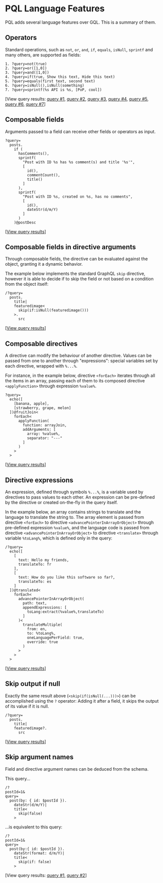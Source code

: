 # PQL Language Features

PQL adds several language features over GQL. This is a summary of them.

## Operators

Standard operations, such as `not`, `or`, `and`, `if`, `equals`, `isNull`, `sprintf` and many others, are supported as fields:

```less
1. ?query=not(true)
2. ?query=or([1,0])
3. ?query=and([1,0])
4. ?query=if(true, Show this text, Hide this text)
5. ?query=equals(first text, second text)
6. ?query=isNull(),isNull(something)
7. ?query=sprintf(%s API is %s, [PoP, cool])
```

[View query results: <a href="https://nextapi.getpop.org/api/graphql?query=not(true)">query #1</a>, <a href="https://nextapi.getpop.org/api/graphql?query=or([1,0])">query #2</a>, <a href="https://nextapi.getpop.org/api/graphql?query=and([1,0])">query #3</a>, <a href="https://nextapi.getpop.org/api/graphql?query=if(true,Show this text,Hide this text)">query #4</a>, <a href="https://nextapi.getpop.org/api/graphql?query=equals(first text, second text)">query #5</a>, <a href="https://nextapi.getpop.org/api/graphql?query=isNull(),isNull(something)">query #6</a>, <a href="https://nextapi.getpop.org/api/graphql?query=sprintf(%s API is %s, [PoP, cool])">query #7</a>]

## Composable fields

Arguments passed to a field can receive other fields or operators as input.

```less
?query=
  posts.
    if (
      hasComments(),
      sprintf(
        "Post with ID %s has %s comment(s) and title '%s'",
        [
          id(),
          commentCount(),
          title()
        ]
      ),
      sprintf(
        "Post with ID %s, created on %s, has no comments",
        [
          id(),
          dateStr(d/m/Y)
        ]
      )
    )@postDesc
```

[<a href="https://nextapi.getpop.org/api/graphql/?query=posts.if(hasComments(),sprintf(Post with ID %s has %s comment(s) and title '%s',[id(),commentCount(),title()]),sprintf(%22Post with ID %s, created on %s, has no comments%22,[id(),dateStr(d/m/Y)]))@postDesc">View query results</a>]

## Composable fields in directive arguments

Through composable fields, the directive can be evaluated against the object, granting it a dynamic behavior.

The example below implements the standard GraphQL `skip` directive, however it is able to decide if to skip the field or not based on a condition from the object itself:

```less
/?query=
  posts.
    title|
    featuredimage<
      skip(if:isNull(featuredimage()))
    >.
      src
```

[<a href="https://newapi.getpop.org/api/graphql/?query=posts.title%7Cfeaturedimage<skip(if:isNull(featuredimage()))>.src" target="_blank">View query results</a>]

## Composable directives

A directive can modify the behaviour of another directive. Values can be passed from one to another through "expressions": special variables set by each directive, wrapped with `%...%`.

For instance, in the example below, directive `<forEach>` iterates through all the items in an array, passing each of them to its composed directive `<applyFunction>` through expression `%value%`.

```less
?query=
  echo([
    [banana, apple],
    [strawberry, grape, melon]
  ])@fruitJoin<
    forEach<
      applyFunction(
        function: arrayJoin,
        addArguments: [
          array: %value%,
          separator: "---"
        ]
      )
    >
  >
```

[<a href="https://newapi.getpop.org/api/graphql/?query=echo([[banana,apple],[strawberry,grape,melon]])@fruitJoin%3CforEach%3CapplyFunction(function:arrayJoin,addArguments: [array:%value%,separator:%22---%22])%3E%3E">View query results</a>]

## Directive expressions

An expression, defined through symbols `%...%`, is a variable used by directives to pass values to each other. An expression can be pre-defined by the directive or created on-the-fly in the query itself.

In the example below, an array contains strings to translate and the language to translate the string to. The array element is passed from directive `<forEach>` to directive `<advancePointerInArrayOrObject>` through pre-defined expression `%value%`, and the language code is passed from directive `<advancePointerInArrayOrObject>` to directive `<translate>` through variable `%toLang%`, which is defined only in the query:

```less
/?query=
  echo([
    [
      text: Hello my friends,
      translateTo: fr
    ],
    [
      text: How do you like this software so far?,
      translateTo: es
    ]
  ])@translated<
    forEach<
      advancePointerInArrayOrObject(
        path: text,
        appendExpressions: [
          toLang:extract(%value%,translateTo)
        ]
      )<
        translateMultiple(
          from: en,
          to: %toLang%,
          oneLanguagePerField: true,
          override: true
        )
      >
    >
  >
```

[<a href="https://newapi.getpop.org/api/graphql/?query=echo([[text:Hello my friends,translateTo:fr],[text:How do you like this software so far?,translateTo:es]])@translated<forEach<advancePointerInArrayOrObject(path:text,appendExpressions:[toLang:extract(%value%,translateTo)])<translateMultiple(from:en,to:%toLang%,oneLanguagePerField:true,override:true)>>>" target="_blank">View query results</a>]

## Skip output if null

Exactly the same result above (`<skip(if(isNull(...)))>`) can be accomplished using the `?` operator: Adding it after a field, it skips the output of its value if it is null.

```less
/?query=
  posts.
    title|
    featuredimage?.
      src
```

[<a href="https://newapi.getpop.org/api/graphql/?query=posts.title%7Cfeaturedimage?.src" target="_blank">View query results</a>]

## Skip argument names

Field and directive argument names can be deduced from the schema.

This query...

```less
/?
postId=1&
query=
  post(by: { id: $postId }).
    dateStr(d/m/Y)|
    title<
      skip(false)
    >
```

...is equivalent to this query:

```less
/?
postId=1&
query=
  post(by:{ id: $postId }).
    dateStr(format: d/m/Y)|
    title<
      skip(if: false)
    >
```

[View query results: <a href="https://newapi.getpop.org/api/graphql/?postId=1&amp;query=post(by:{id:%24postId}).dateStr(d/m/Y)%7Ctitle%3Cskip(false)%3E" target="_blank">query #1</a>, <a href="https://newapi.getpop.org/api/graphql/?postId=1&amp;query=post(by:{id:%24postId}).dateStr(format:d/m/Y)%7Ctitle<skip(if:false)>" target="_blank">query #2</a>]
